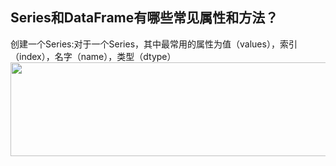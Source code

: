 Series和DataFrame有哪些常见属性和方法？
-----
创建一个Series:对于一个Series，其中最常用的属性为值（values），索引（index），名字（name），类型（dtype）  
<img width="800" height="150" src="https://github.com/zhaying0617/Pandas-question/blob/master/Pandas基础/image/p1.png">   
